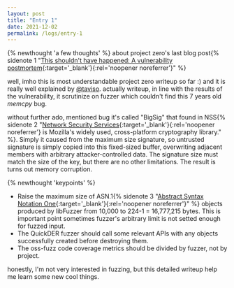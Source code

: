 ```yaml
---
layout: post
title: "Entry 1"
date: 2021-12-02
permalink: /logs/entry-1 
---
```

{% newthought 'a few thoughts' %} about project zero's last blog post{% sidenote 1 "[This shouldn't have happened: A vulnerability postmortem](https://googleprojectzero.blogspot.com/2021/12/this-shouldnt-have-happened.html){:target='_blank'}{:rel='noopener noreferrer'}" %}

well, imho this is most understandable project zero writeup so far :) and it is really well explained by [@taviso](https://twitter.com/taviso). actually writeup, in line with the results of the vulnerability, it scrutinize on fuzzer which couldn't find this 7 years old _memcpy_ bug. 

without further ado, mentioned bug it's called "BigSig" that found in NSS{% sidenote 2 "[Network Security Services](https://developer.mozilla.org/en-US/docs/Mozilla/Projects/NSS/Overview){:target='_blank'}{:rel='noopener noreferrer'} is Mozilla's widely used, cross-platform cryptography library." %}. Simply it caused from the maximum size signature, so untrusted signature is simply copied into this fixed-sized buffer, overwriting adjacent members with arbitrary attacker-controlled data. The signature size must match the size of the key, but there are no other limitations. The result is turns out memory corruption. 

{% newthought 'keypoints' %}

- Raise the maximum size of ASN.1{% sidenote 3 "[Abstract Syntax Notation One](https://wiki2.org/en/ASN.1){:target='_blank'}{:rel='noopener noreferrer'}" %} objects produced by libFuzzer from 10,000 to 224-1 = 16,777,215  bytes. This is important point sometimes fuzzer's arbitrary limit is not setted enough for fuzzed input.
- The QuickDER fuzzer should call some relevant APIs with any objects successfully created before destroying them.
- The oss-fuzz code coverage metrics should be divided by fuzzer, not by project.

honestly, I'm not very interested in fuzzing, but this detailed writeup help me learn some new cool things.


